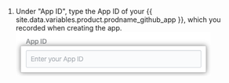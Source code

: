 1. Under "App ID", type the App ID of your {{ site.data.variables.product.prodname_github_app }}, which you recorded when creating the app. ![App ID field](/assets/images/help/insights/app-id.png)
